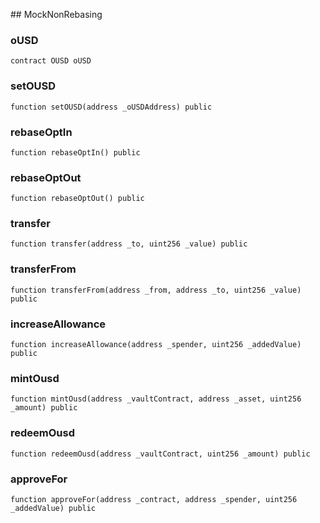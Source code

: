 ﻿﻿## MockNonRebasing


### oUSD

```solidity
contract OUSD oUSD
```

### setOUSD

```solidity
function setOUSD(address _oUSDAddress) public
```







### rebaseOptIn

```solidity
function rebaseOptIn() public
```







### rebaseOptOut

```solidity
function rebaseOptOut() public
```







### transfer

```solidity
function transfer(address _to, uint256 _value) public
```







### transferFrom

```solidity
function transferFrom(address _from, address _to, uint256 _value) public
```







### increaseAllowance

```solidity
function increaseAllowance(address _spender, uint256 _addedValue) public
```







### mintOusd

```solidity
function mintOusd(address _vaultContract, address _asset, uint256 _amount) public
```







### redeemOusd

```solidity
function redeemOusd(address _vaultContract, uint256 _amount) public
```







### approveFor

```solidity
function approveFor(address _contract, address _spender, uint256 _addedValue) public
```







